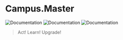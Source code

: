 # Campus.Master

![Documentation](https://img.shields.io/github/workflow/status/CogniBuild/Campus.Master/.NET%20Core)
![Documentation](https://img.shields.io/github/issues-pr/CogniBuild/Campus.Master)
![Documentation](https://img.shields.io/github/commit-activity/m/CogniBuild/Campus.Master)

> Act! Learn! Upgrade!
